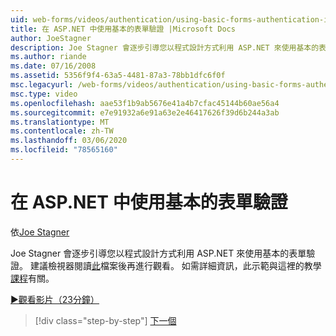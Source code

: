 ```yaml
---
uid: web-forms/videos/authentication/using-basic-forms-authentication-in-aspnet
title: 在 ASP.NET 中使用基本的表單驗證 |Microsoft Docs
author: JoeStagner
description: Joe Stagner 會逐步引導您以程式設計方式利用 ASP.NET 來使用基本的表單驗證。 建議觀眾閱讀此之前 。
ms.author: riande
ms.date: 07/16/2008
ms.assetid: 5356f9f4-63a5-4481-87a3-78bb1dfc6f0f
msc.legacyurl: /web-forms/videos/authentication/using-basic-forms-authentication-in-aspnet
msc.type: video
ms.openlocfilehash: aae53f1b9ab5676e41a4b7cfac45144b60ae56a4
ms.sourcegitcommit: e7e91932a6e91a63e2e46417626f39d6b244a3ab
ms.translationtype: MT
ms.contentlocale: zh-TW
ms.lasthandoff: 03/06/2020
ms.locfileid: "78565160"
---
```

# <a name="using-basic-forms-authentication-in-aspnet"></a>在 ASP.NET 中使用基本的表單驗證

依[Joe Stagner](https://github.com/JoeStagner)

Joe Stagner 會逐步引導您以程式設計方式利用 ASP.NET 來使用基本的表單驗證。 建議檢視器閱讀[此](../../overview/older-versions-security/introduction/security-basics-and-asp-net-support-vb.md)檔案後再進行觀看。 如需詳細資訊，此示範與這裡的教學[課程](../../overview/older-versions-security/introduction/an-overview-of-forms-authentication-vb.md)有關。

[&#9654;觀看影片（23分鐘）](https://channel9.msdn.com/Blogs/ASP-NET-Site-Videos/using-basic-forms-authentication-in-aspnet)

> [!div class="step-by-step"]
> [下一個](how-to-change-the-forms-authentication-properties.md)
